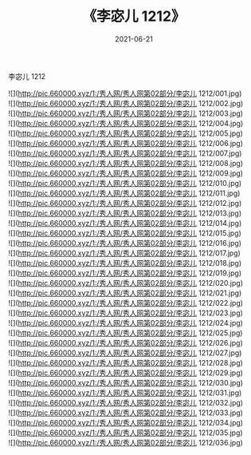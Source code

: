 ﻿---
layout: post
title:  《李宓儿 1212》
date:   2021-06-21
img: http://pic.660000.xyz/1:/秀人网/秀人网第02部分/李宓儿 1212/000.jpg
categories: [美女, 清纯, 唯美]
---

李宓儿 1212

  ![](http://pic.660000.xyz/1:/秀人网/秀人网第02部分/李宓儿 1212/001.jpg) <br> ![](http://pic.660000.xyz/1:/秀人网/秀人网第02部分/李宓儿 1212/002.jpg) <br> ![](http://pic.660000.xyz/1:/秀人网/秀人网第02部分/李宓儿 1212/003.jpg) <br> ![](http://pic.660000.xyz/1:/秀人网/秀人网第02部分/李宓儿 1212/004.jpg) <br> ![](http://pic.660000.xyz/1:/秀人网/秀人网第02部分/李宓儿 1212/005.jpg) <br> ![](http://pic.660000.xyz/1:/秀人网/秀人网第02部分/李宓儿 1212/006.jpg) <br> ![](http://pic.660000.xyz/1:/秀人网/秀人网第02部分/李宓儿 1212/007.jpg) <br> ![](http://pic.660000.xyz/1:/秀人网/秀人网第02部分/李宓儿 1212/008.jpg) <br> ![](http://pic.660000.xyz/1:/秀人网/秀人网第02部分/李宓儿 1212/009.jpg) <br> ![](http://pic.660000.xyz/1:/秀人网/秀人网第02部分/李宓儿 1212/010.jpg) <br> ![](http://pic.660000.xyz/1:/秀人网/秀人网第02部分/李宓儿 1212/011.jpg) <br> ![](http://pic.660000.xyz/1:/秀人网/秀人网第02部分/李宓儿 1212/012.jpg) <br> ![](http://pic.660000.xyz/1:/秀人网/秀人网第02部分/李宓儿 1212/013.jpg) <br> ![](http://pic.660000.xyz/1:/秀人网/秀人网第02部分/李宓儿 1212/014.jpg) <br> ![](http://pic.660000.xyz/1:/秀人网/秀人网第02部分/李宓儿 1212/015.jpg) <br> ![](http://pic.660000.xyz/1:/秀人网/秀人网第02部分/李宓儿 1212/016.jpg) <br> ![](http://pic.660000.xyz/1:/秀人网/秀人网第02部分/李宓儿 1212/017.jpg) <br> ![](http://pic.660000.xyz/1:/秀人网/秀人网第02部分/李宓儿 1212/018.jpg) <br> ![](http://pic.660000.xyz/1:/秀人网/秀人网第02部分/李宓儿 1212/019.jpg) <br> ![](http://pic.660000.xyz/1:/秀人网/秀人网第02部分/李宓儿 1212/020.jpg) <br> ![](http://pic.660000.xyz/1:/秀人网/秀人网第02部分/李宓儿 1212/021.jpg) <br> ![](http://pic.660000.xyz/1:/秀人网/秀人网第02部分/李宓儿 1212/022.jpg) <br> ![](http://pic.660000.xyz/1:/秀人网/秀人网第02部分/李宓儿 1212/023.jpg) <br> ![](http://pic.660000.xyz/1:/秀人网/秀人网第02部分/李宓儿 1212/024.jpg) <br> ![](http://pic.660000.xyz/1:/秀人网/秀人网第02部分/李宓儿 1212/025.jpg) <br> ![](http://pic.660000.xyz/1:/秀人网/秀人网第02部分/李宓儿 1212/026.jpg) <br> ![](http://pic.660000.xyz/1:/秀人网/秀人网第02部分/李宓儿 1212/027.jpg) <br> ![](http://pic.660000.xyz/1:/秀人网/秀人网第02部分/李宓儿 1212/028.jpg) <br> ![](http://pic.660000.xyz/1:/秀人网/秀人网第02部分/李宓儿 1212/029.jpg) <br> ![](http://pic.660000.xyz/1:/秀人网/秀人网第02部分/李宓儿 1212/030.jpg) <br> ![](http://pic.660000.xyz/1:/秀人网/秀人网第02部分/李宓儿 1212/031.jpg) <br> ![](http://pic.660000.xyz/1:/秀人网/秀人网第02部分/李宓儿 1212/032.jpg) <br> ![](http://pic.660000.xyz/1:/秀人网/秀人网第02部分/李宓儿 1212/033.jpg) <br> ![](http://pic.660000.xyz/1:/秀人网/秀人网第02部分/李宓儿 1212/034.jpg) <br> ![](http://pic.660000.xyz/1:/秀人网/秀人网第02部分/李宓儿 1212/035.jpg) <br> ![](http://pic.660000.xyz/1:/秀人网/秀人网第02部分/李宓儿 1212/036.jpg) <br>
